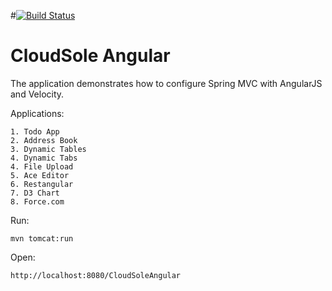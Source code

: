 #[![Build Status](http://192.168.13.19:8080/buildStatus/icon?job=angular-spring-tutorial)](http://192.168.13.19:8080/job/angular-spring-tutorial/)

CloudSole Angular
====================

The application demonstrates how to configure Spring MVC with AngularJS and Velocity.

Applications:

    1. Todo App
    2. Address Book
    3. Dynamic Tables
    4. Dynamic Tabs
    4. File Upload
    5. Ace Editor
    6. Restangular
    7. D3 Chart
    8. Force.com 

Run: 

    mvn tomcat:run

Open:

    http://localhost:8080/CloudSoleAngular
